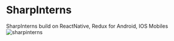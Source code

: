 # SharpInterns
SharpInterns build on ReactNative, Redux for Android, IOS Mobiles
![sharpinterns](https://user-images.githubusercontent.com/2385925/32830752-e5e79414-c9fe-11e7-8984-7d421a73bd77.png)
